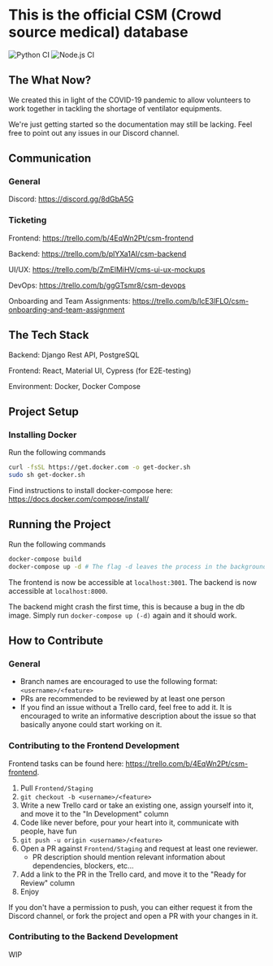 # This is the official CSM (Crowd source medical) database

![Python CI](https://github.com/crowdsourcemedical/volunteer-database/workflows/Python%20CI/badge.svg)
![Node.js CI](https://github.com/crowdsourcemedical/volunteer-database/workflows/Node.js%20CI/badge.svg)

## The What Now?
We created this in light of the COVID-19 pandemic to allow volunteers to work together in tackling the shortage of ventilator equipments.

We're just getting started so the documentation may still be lacking. Feel free to point out any issues in our Discord channel.

## Communication

### General
Discord: https://discord.gg/8dGbA5G

### Ticketing
Frontend: https://trello.com/b/4EqWn2Pt/csm-frontend

Backend: https://trello.com/b/plYXa1AI/csm-backend

UI/UX: https://trello.com/b/ZmElMiHV/cms-ui-ux-mockups

DevOps: https://trello.com/b/ggGTsmr8/csm-devops

Onboarding and Team Assignments: https://trello.com/b/lcE3lFLO/csm-onboarding-and-team-assignment

## The Tech Stack
Backend: Django Rest API, PostgreSQL

Frontend: React, Material UI, Cypress (for E2E-testing)

Environment: Docker, Docker Compose

## Project Setup

### Installing Docker

Run the following commands

```sh
curl -fsSL https://get.docker.com -o get-docker.sh
sudo sh get-docker.sh
```

Find instructions to install docker-compose here: https://docs.docker.com/compose/install/

## Running the Project

Run the following commands

```sh
docker-compose build
docker-compose up -d # The flag -d leaves the process in the background. Feel free to omit it.
```

The frontend is now be accessible at `localhost:3001`. The backend is now accessible at `localhost:8000`.

The backend might crash the first time, this is because a bug in the db image. Simply run `docker-compose up (-d)` again and it should work.

## How to Contribute

### General
- Branch names are encouraged to use the following format: `<username>/<feature>`
- PRs are recommended to be reviewed by at least one person
- If you find an issue without a Trello card, feel free to add it. It is encouraged to write an informative description
about the issue so that basically anyone could start working on it.

### Contributing to the Frontend Development
Frontend tasks can be found here: https://trello.com/b/4EqWn2Pt/csm-frontend.

1. Pull `Frontend/Staging`
2. `git checkout -b <username>/<feature>`
3. Write a new Trello card or take an existing one, assign yourself into it, and move it to the "In Development" column
4. Code like never before, pour your heart into it, communicate with people, have fun
5. `git push -u origin <username>/<feature>`
6. Open a PR against `Frontend/Staging` and request at least one reviewer.
    - PR description should mention relevant information about dependencies, blockers, etc... 
7. Add a link to the PR in the Trello card, and move it to the "Ready for Review" column
7. Enjoy

If you don't have a permission to push, you can either request it from the Discord channel, or fork the project
and open a PR with your changes in it.  

### Contributing to the Backend Development

WIP
